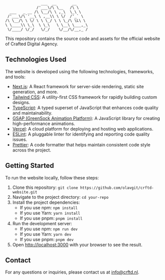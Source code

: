 ```
                ___  __       __     
              /'___\/\ \__   /\ \    
  ___   _ __ /\ \__/\ \ ,_\  \_\ \   
 /'___\/\`'__\ \ ,__\\ \ \/  /'_` \  
/\ \__/\ \ \/ \ \ \_/ \ \ \_/\ \L\ \ 
\ \____\\ \_\  \ \_\   \ \__\ \___,_\
 \/____/ \/_/   \/_/    \/__/\/__,_ /
```

This repository contains the source code and assets for the official website of Crafted Digital Agency.

## Technologies Used

The website is developed using the following technologies, frameworks, and tools:

- [Next.js](https://nextjs.org/): A React framework for server-side rendering, static site generation, and more.
- [Tailwind CSS](https://tailwindcss.com/): A utility-first CSS framework for rapidly building custom designs.
- [TypeScript](https://www.typescriptlang.org/): A typed superset of JavaScript that enhances code quality and maintainability.
- [GSAP (GreenSock Animation Platform)](https://greensock.com/gsap/): A JavaScript library for creating high-performance animations.
- [Vercel](https://vercel.com/): A cloud platform for deploying and hosting web applications.
- [ESLint](https://eslint.org/): A pluggable linter for identifying and reporting code quality issues.
- [Prettier](https://prettier.io/): A code formatter that helps maintain consistent code style across the project.

## Getting Started

To run the website locally, follow these steps:

1. Clone this repository: `git clone https://github.com/olavgit/crftd-website.git`
2. Navigate to the project directory: `cd your-repo`
3. Install the project dependencies:
    - If you use npm: `npm install`
    - If you use Yarn: `yarn install`
    - If you use pnpm: `pnpm install`
4. Run the development server:
    - If you use npm: `npm run dev`
    - If you use Yarn: `yarn dev`
    - If you use pnpm: `pnpm dev`
5. Open [http://localhost:3000](http://localhost:3000) with your browser to see the result.

## Contact

For any questions or inquiries, please contact us at [info@crftd.nl](mailto:info@crftd.nl).
